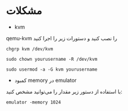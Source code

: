 # مشکلات
* kvm

qemu-kvm را نصب کنید و دستورات زیر را اجرا کنید 
~~~ text
chgrp kvm /dev/kvm 
~~~

~~~ text
sudo chown yourusername -R /dev/kvm
~~~

~~~ text
sudo usermod -a -G kvm yourusername
~~~

* کمبود memory در emulator

با استفاده از دستور زیر مقدار را می‌توانید مشخص کنید:
~~~ text
emulator -memory 1024
~~~
